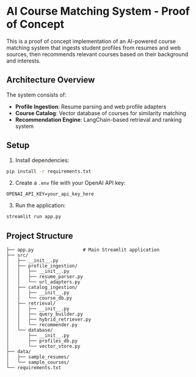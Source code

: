 # AI Course Matching System - Proof of Concept

This is a proof of concept implementation of an AI-powered course matching system that ingests student profiles from resumes and web sources, then recommends relevant courses based on their background and interests.

## Architecture Overview

The system consists of:
- **Profile Ingestion**: Resume parsing and web profile adapters
- **Course Catalog**: Vector database of courses for similarity matching
- **Recommendation Engine**: LangChain-based retrieval and ranking system

## Setup

1. Install dependencies:
```bash
pip install -r requirements.txt
```

2. Create a `.env` file with your OpenAI API key:
```
OPENAI_API_KEY=your_api_key_here
```

3. Run the application:
```bash
streamlit run app.py
```

## Project Structure

```
├── app.py                  # Main Streamlit application
├── src/
│   ├── __init__.py
│   ├── profile_ingestion/
│   │   ├── __init__.py
│   │   ├── resume_parser.py
│   │   └── url_adapters.py
│   ├── catalog_ingestion/
│   │   ├── __init__.py
│   │   └── course_db.py
│   ├── retrieval/
│   │   ├── __init__.py
│   │   ├── query_builder.py
│   │   ├── hybrid_retriever.py
│   │   └── recommender.py
│   └── database/
│       ├── __init__.py
│       ├── profiles_db.py
│       └── vector_store.py
├── data/
│   ├── sample_resumes/
│   └── sample_courses/
└── requirements.txt
```